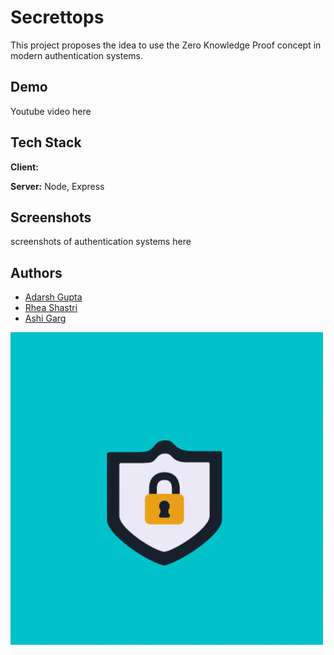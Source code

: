 # Secrettops
This project proposes the idea to use the Zero Knowledge Proof concept in modern authentication systems.

## Demo
Youtube video here 

## Tech Stack
**Client:** 

**Server:** Node, Express

## Screenshots

screenshots of authentication systems here
## Authors

- [Adarsh Gupta](https://github.com/adarshguptacse18)
- [Rhea Shastri](https://github.com/Rio-cyber)
- [Ashi Garg](https://github.com/Ashigarg123)


![Logo](https://github.com/Ashigarg123/secrettops/blob/main/Secrettops!.gif)
